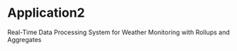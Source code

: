 # Application2
 Real-Time Data Processing System for  Weather Monitoring with Rollups and Aggregates
